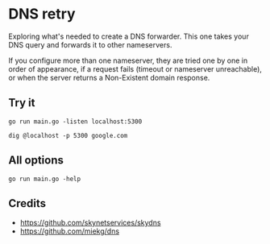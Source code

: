 # DNS retry

Exploring what's needed to create a DNS forwarder. This one takes your DNS query and forwards it to other nameservers. 

If you configure more than one nameserver, they are tried one by one in order of appearance, if a request fails (timeout or nameserver unreachable), or when the server returns a Non-Existent domain response. 

## Try it
```
go run main.go -listen localhost:5300
```

```
dig @localhost -p 5300 google.com
```

## All options
```
go run main.go -help
```

## Credits
- https://github.com/skynetservices/skydns
- https://github.com/miekg/dns
